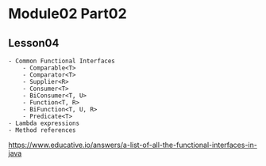 # Module02 Part02

## Lesson04

    - Common Functional Interfaces
        - Comparable<T>  
        - Comparator<T>  
        - Supplier<R>
        - Consumer<T>
        - BiConsumer<T, U>
        - Function<T, R> 
        - BiFunction<T, U, R> 
        - Predicate<T>   
    - Lambda expressions
    - Method references

https://www.educative.io/answers/a-list-of-all-the-functional-interfaces-in-java
